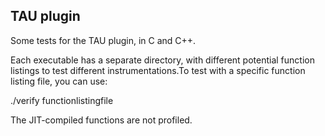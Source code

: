 ## TAU plugin 

Some tests for the TAU plugin, in C and C++.

Each executable has a separate directory, with different potential function listings to test different instrumentations.To test with a specific function listing file, you can use:

./verify functionlistingfile


The JIT-compiled functions are not profiled.
